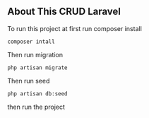 
## About This CRUD Laravel

To run this project at first run composer install 

`composer intall`

Then run migration

`php artisan migrate`

Then run seed 

`php artisan db:seed`

then run the project 